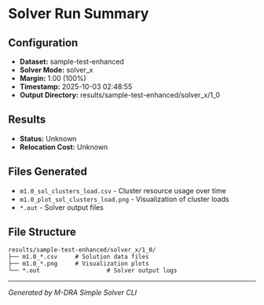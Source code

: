 # Solver Run Summary

## Configuration
- **Dataset:** sample-test-enhanced
- **Solver Mode:** solver_x
- **Margin:** 1.00 (100%)
- **Timestamp:** 2025-10-03 02:48:55
- **Output Directory:** results/sample-test-enhanced/solver_x/1_0

## Results
- **Status:** Unknown
- **Relocation Cost:** Unknown

## Files Generated
- `m1.0_sol_clusters_load.csv` - Cluster resource usage over time
- `m1.0_plot_sol_clusters_load.png` - Visualization of cluster loads
- `*.out` - Solver output files

## File Structure
```
results/sample-test-enhanced/solver_x/1_0/
├── m1.0_*.csv     # Solution data files
├── m1.0_*.png     # Visualization plots
└── *.out                   # Solver output logs
```

---
*Generated by M-DRA Simple Solver CLI*
